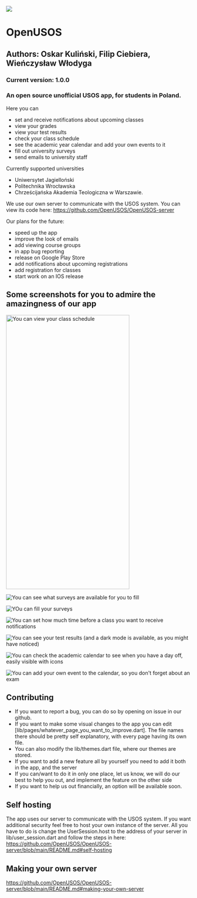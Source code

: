 ![](fastlane/metadata/android/en-US/images/icon.png)
# OpenUSOS
## Authors: Oskar Kuliński, Filip Ciebiera, Wieńczysław Włodyga   
### Current version: 1.0.0

### An open source unofficial USOS app, for students in Poland.
Here you can
- set and receive notifications about upcoming classes
- view your grades
- view your test results
- check your class schedule
- see the academic year calendar and add your own events to it
- fill out university surveys
- send emails to university staff

Currently supported universities
- Uniwersytet Jagielloński
- Politechnika Wrocławska
- Chrześcijańska Akademia Teologiczna w Warszawie.


We use our own server to communicate with the USOS system. You can view its code here:
https://github.com/OpenUSOS/OpenUSOS-server


Our plans for the future:
- speed up the app
- improve the look of emails
- add viewing course groups
- in app bug reporting
- release on Google Play Store
- add notifications about upcoming registrations
- add registration for classes
- start work on an IOS release

## Some screenshots for you to admire the amazingness of our app

<img src="fastlane/metadata/android/en-US/images/screenshot_schedule.png" 
alt="You can view your class schedule" width="336" height="748"/>


![You can see what surveys are available for you to fill](
fastlane/metadata/android/en-US/images/screenshot_surveys.png)

![YOu can fill your surveys](
fastlane/metadata/android/en-US/images/screenshot_survey_filler.png)

![You can set how much time before a class you want to receive notifications](
fastlane/metadata/android/en-US/images/screenshot_settings.png)

![You can see your test results \(and a dark mode is available, as you might have noticed\)](
fastlane/metadata/android/en-US/images/screenshot_tests.png)

![You can check the academic calendar to see when you have a day off, easily visible with icons](
fastlane/metadata/android/en-US/images/screenshot_calendar.png)

![You can add your own event to the calendar, so you don't forget about an exam](
fastlane/metadata/android/en-US/images/screenshot_event_adding.png)


## Contributing
- If you want to report a bug, you can do so by opening on issue in our github.    
- If you want to make some visual changes to the app you can edit 
[lib/pages/whatever_page_you_want_to_improve.dart].
The file names there should be pretty self explanatory, with every page having its own file. 
- You can also modify the lib/themes.dart file, where our themes are stored.
- If you want to add a new feature all by yourself you need to add it both in the app, and the server
- If you can/want to do it in only one place, let us know, we will do our best to help you out, 
and implement the feature on the other side
- If you want to help us out financially, an option will be available soon.

## Self hosting
The app uses our server to communicate with the USOS system. If you want additional security feel
free to host your own instance of the server. All you have to do is change the UserSession.host
to the address of your server in lib/user_session.dart and follow the steps in here:  
https://github.com/OpenUSOS/OpenUSOS-server/blob/main/README.md#self-hosting

## Making your own server
https://github.com/OpenUSOS/OpenUSOS-server/blob/main/README.md#making-your-own-server
